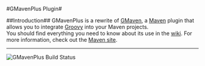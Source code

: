 #GMavenPlus Plugin#

##Introduction##
GMavenPlus is a rewrite of [GMaven](https://github.com/groovy/gmaven), a [Maven](http://maven.apache.org/) plugin that allows you to integrate [Groovy](http://groovy-lang.org/) into your Maven projects.<br>
You should find everything you need to know about its use in the [wiki](https://github.com/groovy/GMavenPlus/wiki).  For more information, check out the [Maven site](http://groovy.github.io/GMavenPlus/index.html).

---
![GMavenPlus Build Status](https://travis-ci.org/groovy/GMavenPlus.svg?branch=master)
